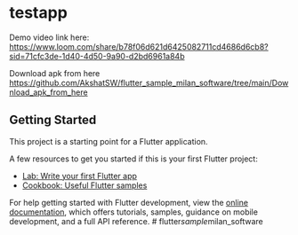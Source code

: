 # testapp

Demo video link here:
https://www.loom.com/share/b78f06d621d6425082711cd4686d6cb8?sid=71cfc3de-1d40-4d50-9a90-d2bd6961a84b

Download apk from here
https://github.com/AkshatSW/flutter_sample_milan_software/tree/main/Download_apk_from_here

## Getting Started

This project is a starting point for a Flutter application.

A few resources to get you started if this is your first Flutter project:

- [Lab: Write your first Flutter app](https://docs.flutter.dev/get-started/codelab)
- [Cookbook: Useful Flutter samples](https://docs.flutter.dev/cookbook)

For help getting started with Flutter development, view the
[online documentation](https://docs.flutter.dev/), which offers tutorials,
samples, guidance on mobile development, and a full API reference.
#   f l u t t e r _ s a m p l e _ m i l a n _ s o f t w a r e 
 
 
